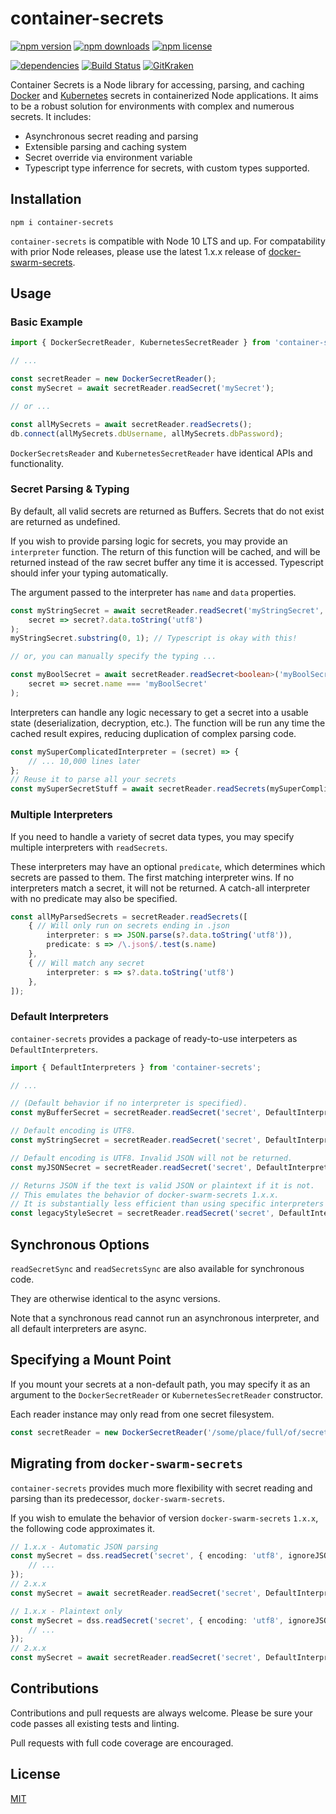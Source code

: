 # container-secrets

[![npm version](https://img.shields.io/npm/v/container-secrets.svg)](https://www.npmjs.com/package/container-secrets) [![npm downloads](https://img.shields.io/npm/dt/container-secrets)](https://www.npmjs.com/package/container-secrets) [![npm license](https://img.shields.io/npm/l/container-secrets.svg)](https://www.npmjs.com/package/docker-sewarm-secrets)


[![dependencies](https://img.shields.io/david/carriejv/container-secrets.svg)](https://david-dm.org/carriejv/container-secrets) [![Build Status](https://img.shields.io/travis/carriejv/container-secrets.svg)](https://travis-ci.org/carriejv/container-secrets) [![GitKraken](https://img.shields.io/badge/<3-GitKraken-green.svg)](https://www.gitkraken.com/invite/om4Du5zG)

Container Secrets is a Node library for accessing, parsing, and caching [Docker](https://docs.docker.com/engine/swarm/secrets/) and [Kubernetes](https://kubernetes.io/docs/concepts/configuration/secret/) secrets in containerized Node applications. It aims to be a robust solution for environments with complex and numerous secrets. It includes:

* Asynchronous secret reading and parsing
* Extensible parsing and caching system
* Secret override via environment variable
* Typescript type inferrence for secrets, with custom types supported.

## Installation

`npm i container-secrets`

`container-secrets` is compatible with Node 10 LTS and up. For compatability with prior Node releases, please use the latest 1.x.x release of [docker-swarm-secrets](https://www.npmjs.com/package/docker-swarm-secrets/v/1.0.0).

## Usage

### Basic Example
```ts
import { DockerSecretReader, KubernetesSecretReader } from 'container-secrets';

// ...

const secretReader = new DockerSecretReader();
const mySecret = await secretReader.readSecret('mySecret');

// or ...

const allMySecrets = await secretReader.readSecrets();
db.connect(allMySecrets.dbUsername, allMySecrets.dbPassword);
```

`DockerSecretsReader` and `KubernetesSecretReader` have identical APIs and functionality.

### Secret Parsing & Typing

By default, all valid secrets are returned as Buffers. Secrets that do not exist are returned as undefined.

If you wish to provide parsing logic for secrets, you may provide an `interpreter` function. The return of this function will be cached, and will be returned instead of the raw secret buffer any time it is accessed. Typescript should infer your typing automatically.

The argument passed to the interpreter has `name` and `data` properties.

```ts
const myStringSecret = await secretReader.readSecret('myStringSecret', 
    secret => secret?.data.toString('utf8')
);
myStringSecret.substring(0, 1); // Typescript is okay with this!

// or, you can manually specify the typing ...

const myBoolSecret = await secretReader.readSecret<boolean>('myBoolSecret', 
    secret => secret.name === 'myBoolSecret'
);
```

Interpreters can handle any logic necessary to get a secret into a usable state (deserialization, decryption, etc.). The function will be run any time the cached result expires, reducing duplication of complex parsing code.

```ts
const mySuperComplicatedInterpreter = (secret) => {
    // ... 10,000 lines later
};
// Reuse it to parse all your secrets
const mySuperSecretStuff = await secretReader.readSecrets(mySuperComplicatedInterpreter);
```

### Multiple Interpreters

If you need to handle a variety of secret data types, you may specify multiple interpreters with `readSecrets`.

These interpreters may have an optional `predicate`, which determines which secrets are passed to them. The first matching interpreter wins. If no interpreters match a secret, it will not be returned. A catch-all interpreter with no predicate may also be specified.

```ts
const allMyParsedSecrets = secretReader.readSecrets([
    { // Will only run on secrets ending in .json
        interpreter: s => JSON.parse(s?.data.toString('utf8')),
        predicate: s => /\.json$/.test(s.name)
    }, 
    { // Will match any secret
        interpreter: s => s?.data.toString('utf8')
    },
]);
```

### Default Interpreters

`container-secrets` provides a package of ready-to-use interpeters as `DefaultInterpreters`.

```ts
import { DefaultInterpreters } from 'container-secrets';

// ...

// (Default behavior if no interpreter is specified).
const myBufferSecret = secretReader.readSecret('secret', DefaultInterpreters.asBuffer());

// Default encoding is UTF8.
const myStringSecret = secretReader.readSecret('secret', DefaultInterpreters.asText('utf8'));

// Default encoding is UTF8. Invalid JSON will not be returned.
const myJSONSecret = secretReader.readSecret('secret', DefaultInterpreters.asJSON('utf8'));

// Returns JSON if the text is valid JSON or plaintext if it is not.
// This emulates the behavior of docker-swarm-secrets 1.x.x.
// It is substantially less efficient than using specific interpreters with predicates.
const legacyStyleSecret = secretReader.readSecret('secret', DefaultInterpreters.asTextOrJSON('utf8'));
```

## Synchronous Options

`readSecretSync` and `readSecretsSync` are also available for synchronous code.

They are otherwise identical to the async versions.

Note that a synchronous read cannot run an asynchronous interpreter, and all default interpreters are async.

## Specifying a Mount Point

If you mount your secrets at a non-default path, you may specify it as an argument to the `DockerSecretReader` or `KubernetesSecretReader` constructor.

Each reader instance may only read from one secret filesystem.

```ts
const secretReader = new DockerSecretReader('/some/place/full/of/secrets');
```

## Migrating from `docker-swarm-secrets`

`container-secrets` provides much more flexibility with secret reading and parsing than its predecessor, `docker-swarm-secrets`.

If you wish to emulate the behavior of version `docker-swarm-secrets` `1.x.x`, the following code approximates it.

```ts
// 1.x.x - Automatic JSON parsing
const mySecret = dss.readSecret('secret', { encoding: 'utf8', ignoreJSON: false }, (err, secret) => {
    // ...
});
// 2.x.x
const mySecret = await secretReader.readSecret('secret', DefaultInterpreters.asTextOrJSON('utf8'));

// 1.x.x - Plaintext only
const mySecret = dss.readSecret('secret', { encoding: 'utf8', ignoreJSON: true }, (err, secret) => {
    // ...
});
// 2.x.x
const mySecret = await secretReader.readSecret('secret', DefaultInterpreters.asText('utf8'));

```

## Contributions

Contributions and pull requests are always welcome. Please be sure your code passes all existing tests and linting.

Pull requests with full code coverage are encouraged.

## License

[MIT](https://github.com/carriejv/container-secrets/blob/master/LICENSE)